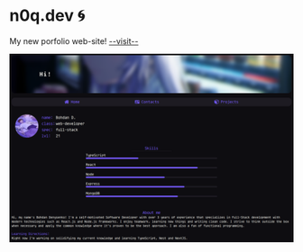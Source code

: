 # n0q.dev :cyclone:

My new porfolio web-site!
[--visit--](https://n0q.dev/)

![preview](assets/preview-1.png)

